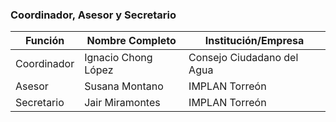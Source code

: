 
### Coordinador, Asesor y Secretario

Función     | Nombre Completo          | Institución/Empresa
------------|--------------------------|----------------------------
Coordinador | Ignacio Chong López      | Consejo Ciudadano del Agua
Asesor      | Susana Montano           | IMPLAN Torreón
Secretario  | Jair Miramontes          | IMPLAN Torreón
